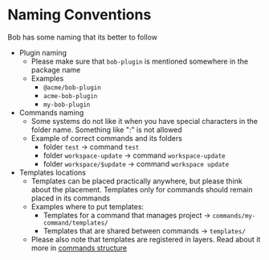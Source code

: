 # Naming Conventions

Bob has some naming that its better to follow

- Plugin naming
    - Please make sure that `bob-plugin` is mentioned somewhere in the package name
    - Examples
      - `@acme/bob-plugin`
      - `acme-bob-plugin`
      - `my-bob-plugin`
- Commands naming
    - Some systems do not like it when you have special characters in the folder name. Something like ":" is not allowed
    - Example of correct commands and its folders
        - folder `test` -> command `test`
        - folder `workspace-update` -> command `workspace-update`
        - folder `workspace/$update` -> command `workspace update`
- Templates locations
    - Templates can be placed practically anywhere, but please think about the placement. Templates only for commands should remain placed in its commands
    - Examples where to put templates:
      - Templates for a command that manages project -> `commands/my-command/templates/`
      - Templates that are shared between commands -> `templates/`
    - Please also note that templates are registered in layers. Read about it more in [commands structure](./structuring-your-commands.md)
